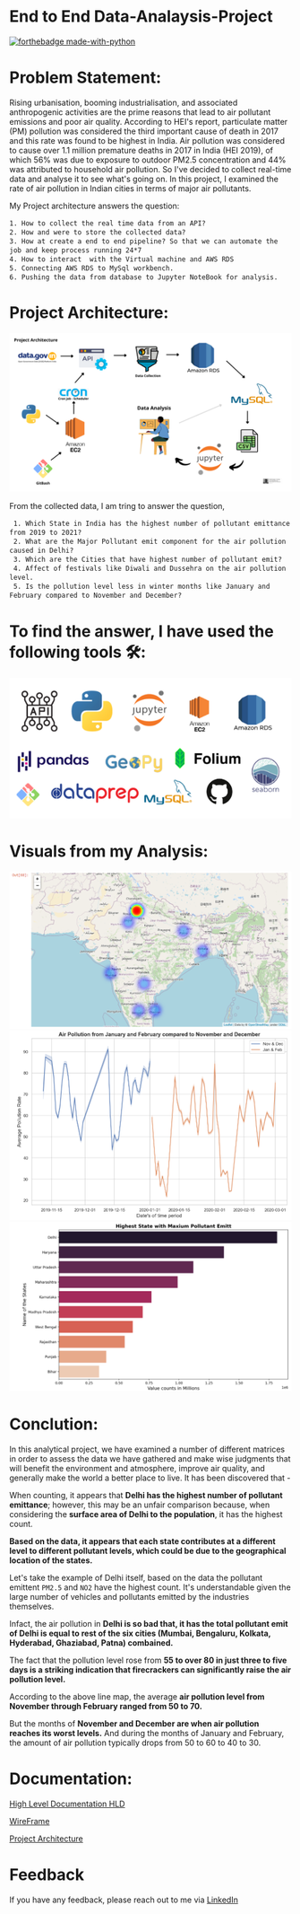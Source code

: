 # End to End Data-Analaysis-Project

<p align="center">

  [![forthebadge made-with-python](http://ForTheBadge.com/images/badges/made-with-python.svg)](https://www.python.org/)

# Problem Statement:
Rising urbanisation, booming industrialisation, and associated anthropogenic activities are the prime reasons that lead to air pollutant emissions and poor air quality. According to HEI's report, particulate matter (PM) pollution was considered the third important cause of death in 2017 and this rate was found to be highest in India. Air pollution was considered to cause over 1.1 million premature deaths in 2017 in India (HEI 2019), of which 56% was due to exposure to outdoor PM2.5 concentration and 44% was attributed to household air pollution. 
So I've decided to collect real-time data and analyse it to see what's going on. In this project, I examined the rate of air pollution in Indian cities in terms of major air pollutants.

My Project architecture answers the question:

    1. How to collect the real time data from an API?
    2. How and were to store the collected data?
    3. How at create a end to end pipeline? So that we can automate the job and keep process running 24*7
    4. How to interact  with the Virtual machine and AWS RDS
    5. Connecting AWS RDS to MySql workbench.
    6. Pushing the data from database to Jupyter NoteBook for analysis.
    
 # Project Architecture:
 ![System design](https://raw.githubusercontent.com/GokulArumugam/End-to-End-Data-Analyst-Project/main/Documentation/proj_arc.png)

  From the collected data, I am tring to answer the question,
  
     1. Which State in India has the highest number of pollutant emittance from 2019 to 2021?
     2. What are the Major Pollutant emit component for the air pollution caused in Delhi?
     3. Which are the Cities that have highest number of pollutant emit?
     4. Affect of festivals like Diwali and Dussehra on the air pollution level.
     5. Is the pollution level less in winter months like January and February compared to November and December?
  
  # To find the answer, I have used the following tools 🛠️:
  ![Tools Used](https://raw.githubusercontent.com/GokulArumugam/End-to-End-Data-Analyst-Project/main/Air%20pollution%20media/Tools.png)
  
  # Visuals from my Analysis:
  ![Glimpse 1](https://raw.githubusercontent.com/GokulArumugam/End-to-End-Data-Analyst-Project/main/Air%20pollution%20media/polluted%20cities.png)
  ![Glimpse 2](https://raw.githubusercontent.com/GokulArumugam/End-to-End-Data-Analyst-Project/main/Air%20pollution%20media/Comparision.png)
  ![Glimpse 3](https://raw.githubusercontent.com/GokulArumugam/End-to-End-Data-Analyst-Project/main/Air%20pollution%20media/States%20with%20max%20Pollutant%20emit.png)
  
  # Conclution:
  
In this analytical project, we have examined a number of different matrices in order to assess the data we have gathered and make wise judgments that will benefit the environment and atmosphere, improve air quality, and generally make the world a better place to live. It has been discovered that -
  
When counting, it appears that **Delhi has the highest number of pollutant emittance**; however, this may be an unfair comparison because, when considering the **surface area of Delhi to the population**, it has the highest count.
  
**Based on the data, it appears that each state contributes at a different level to different pollutant levels, which could be due to the geographical location of the states.**
  
Let's take the example of Delhi itself, based on the data the pollutant emittent `PM2.5` and `NO2` have the highest count. It's understandable given the large number of vehicles and pollutants emitted by the industries themselves.
  
Infact, the air pollution in **Delhi is so bad that, it has the total pollutant emit of Delhi is equal to rest of the six cities (Mumbai, Bengaluru, Kolkata, Hyderabad, Ghaziabad, Patna) combained.**
  
The fact that the pollution level rose from **55 to over 80 in just three to five days is a striking indication that firecrackers can significantly raise the air pollution level.**
  
According to the above line map, the average **air pollution level from November through February ranged from 50 to 70.**
  
But the months of **November and December are when air pollution reaches its worst levels.** And during the months of January and February, the amount of air pollution typically drops from 50 to 60 to 40 to 30.
  
# Documentation:

[High Level Documentation HLD](https://github.com/GokulArumugam/End-to-End-Data-Analyst-Project/blob/main/Documentation/High-Level%20Design.pdf)

[WireFrame](https://github.com/GokulArumugam/End-to-End-Data-Analyst-Project/blob/main/Documentation/WireFrame%20Air_Pollution.pdf)
  
[Project Architecture](https://github.com/GokulArumugam/End-to-End-Data-Analyst-Project/blob/main/Documentation/Project%20Architecture.pdf)
  
# Feedback
If you have any feedback, please reach out to me via [LinkedIn](https://www.linkedin.com/in/gokularumugam-theanalyst/)

